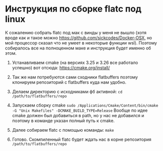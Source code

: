 # Инструкция по сборке flatc под linux

К сожалению собрать flatc под мак с винды у меня не вышло
(хотя вроде как и такое можно https://github.com/sickcodes/Docker-OSX, но мой процессор сказал что не умеет в некоторые функции wsl). 
Поэтому собиралось все на полноценном маке и инструкция будет именно об этом.

1) Устанавливаем cmake (на версиях 3.25 и 3.26 все работало успешно) вот отсюда:
https://cmake.org/install/

2) Так же нам потребуются сами сходники flatbuffers поэтому клонируем репозиторий с flatbuffers куда нам удобно.

3) Делаем директорию с исходниками фб активной: `cd /path/to/flatbuffers/repo`

4) Запускаем сборку cmake `sudo /Applications/Cmake/Content/bin/cmake -G "Unix Makefiles" -DCMAKE_BUILD_TYPE=Release`
Вообще по идее cmake должен был добавиться в path, но у нас не добавился и поэтому в команде указан полный путь к cmake.

5) Далее собираем flatc с помощью команды: `make`

6) Готово. Скомпиленный flatc будет ждать нас в корне репозитория `/path/to/flatbuffers/repo`
